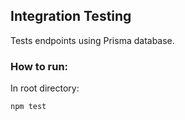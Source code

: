 ## Integration Testing

Tests endpoints using Prisma database.

### How to run:

In root directory:

```
npm test
```
